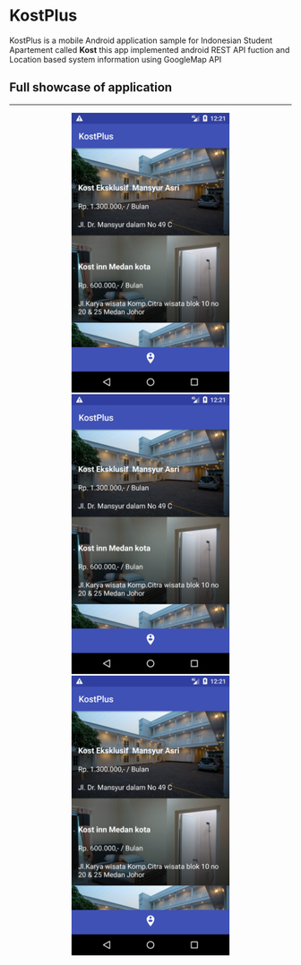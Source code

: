 # KostPlus
KostPlus is a mobile Android application sample for Indonesian Student Apartement called **Kost** this app implemented android REST API fuction and Location based system information using GoogleMap API


## Full showcase of application
<hr />

<p align="center">
  <img src="Screenshot_1514006502.png" height="500" alt="" />
  <img src="Screenshot_1514006502.png" height="500" alt="" />
  <img src="Screenshot_1514006502.png" height="500" alt="" />
</p>
